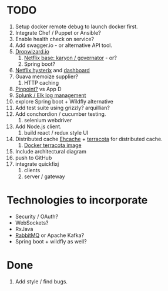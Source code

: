 # TODO
  
  1. Setup docker remote debug to launch docker first.
  1. Integrate Chef / Puppet or Ansible?
  1. Enable health check on service?
  1. Add swagger.io - or alternative API tool.
  1. [Dropwizard.io](http://www.dropwizard.io/1.0.6/docs/getting-started.html) 
     1. [Netflix base: karyon / governator](https://github.com/Netflix/karyon) - or?
     1. Spring boot?
  1. [Netflix hysterix](https://github.com/Netflix/Hystrix/wiki/How-To-Use) and [dashboard](https://github.com/Netflix/Hystrix/tree/master/hystrix-dashboard)
  1. Guava memoize supplier?
     1. HTTP caching 
  1. [Pinpoint?](https://github.com/naver/pinpoint) vs App D
  1. [Splunk / Elk log management](http://blog.takipi.com/splunk-vs-elk-the-log-management-tools-decision-making-guide/)
  1. explore Spring boot + Wildfly alternative
  1. Add test suite using grizzly? arquillian?
  1. Add conchordion / cucumber testing.
     1. selenium webdriver
  1. Add Node.js client.
     1. build react / redux style UI
  1. Distributed cache [Ehcache](http://www.ehcache.org/) + [terracota](http://terracotta.org/downloads/open-source/catalog) for distributed cache.
     1. [Docker terracota image](https://github.com/anthonydahanne/terracotta-oss-docker)
  1. Include architectural diagram
  1. push to GitHub
  1. integrate quickfixj
     1. clients
     1. server / gateway
  
     
# Technologies to incorporate

- Security / OAuth?
- WebSockets?
- RxJava
- [RabbitMQ](https://github.com/docker-library/rabbitmq/tree/master/alpine) or Apache Kafka?
- Spring boot + wildfly as well?

# Done

  1. Add style / find bugs.

